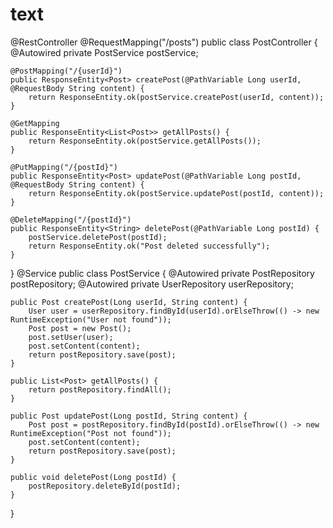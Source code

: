 # text

@RestController
@RequestMapping("/posts")
public class PostController {
    @Autowired
    private PostService postService;

    @PostMapping("/{userId}")
    public ResponseEntity<Post> createPost(@PathVariable Long userId, @RequestBody String content) {
        return ResponseEntity.ok(postService.createPost(userId, content));
    }

    @GetMapping
    public ResponseEntity<List<Post>> getAllPosts() {
        return ResponseEntity.ok(postService.getAllPosts());
    }

    @PutMapping("/{postId}")
    public ResponseEntity<Post> updatePost(@PathVariable Long postId, @RequestBody String content) {
        return ResponseEntity.ok(postService.updatePost(postId, content));
    }

    @DeleteMapping("/{postId}")
    public ResponseEntity<String> deletePost(@PathVariable Long postId) {
        postService.deletePost(postId);
        return ResponseEntity.ok("Post deleted successfully");
    }
}
@Service
public class PostService {
    @Autowired
    private PostRepository postRepository;
    @Autowired
    private UserRepository userRepository;

    public Post createPost(Long userId, String content) {
        User user = userRepository.findById(userId).orElseThrow(() -> new RuntimeException("User not found"));
        Post post = new Post();
        post.setUser(user);
        post.setContent(content);
        return postRepository.save(post);
    }

    public List<Post> getAllPosts() {
        return postRepository.findAll();
    }

    public Post updatePost(Long postId, String content) {
        Post post = postRepository.findById(postId).orElseThrow(() -> new RuntimeException("Post not found"));
        post.setContent(content);
        return postRepository.save(post);
    }

    public void deletePost(Long postId) {
        postRepository.deleteById(postId);
    }
}

  
